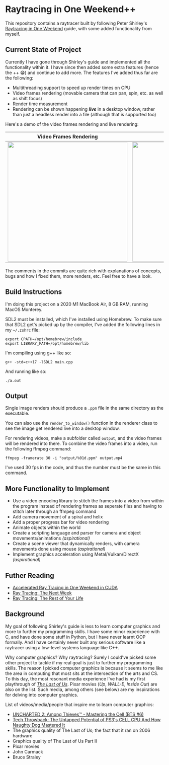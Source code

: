 # Raytracing in One Weekend++
This repository contains a raytracer built by following Peter Shirley's [Raytracing in One Weekend](https://raytracing.github.io/books/RayTracingInOneWeekend.html) guide, with some added functionality from myself.

## Current State of Project
Currently I have gone through Shirley's guide and implemented all the functionality within it. I have since then added some extra features (hence the ++ 😁) and continue to add more. The features I've added thus far are the following:
  - Multithreading support to speed up render times on CPU
  - Video frames rendering (movable camera that can pan, spin, etc. as well as shift focus)
  - Render time measurement
  - Rendering can be shown happening **_live_** in a desktop window, rather than just a headless render into a file (although that is supported too)

Here's a demo of the video frames rendering and live rendering:

Video Frames Rendering            |  Live Rendering
:-------------------------:|:-------------------------:
<img src="https://user-images.githubusercontent.com/25702188/186802270-2f00752b-c3bf-47c2-a048-f107ec34be76.gif" width="380" />  |  <img src="https://user-images.githubusercontent.com/25702188/197325026-4e6093b0-48e9-4aa0-9a2b-6b7ef8e75603.gif" width="380"/>

The comments in the commits are quite rich with explanations of concepts, bugs and how I fixed them, more renders, etc. Feel free to have a look.

## Build Instructions
I'm doing this project on a 2020 M1 MacBook Air, 8 GB RAM, running MacOS Monterey.

SDL2 must be installed, which I've installed using Homebrew. To make sure that SDL2 get's picked up by the compiler, I've added the following lines in my `~/.zshrc` file:
```
export CPATH=/opt/homebrew/include
export LIBRARY_PATH=/opt/homebrew/lib
```
I'm compiling using g++ like so:
```
g++ -std=c++17 -lSDL2 main.cpp
```
And running like so:
```
./a.out
```
## Output
Single image renders should produce a `.ppm` file in the same directory as the executable.

You can also use the `render_to_window()` function in the renderer class to see the image get rendered live into a desktop window.

For rendering videos, make a subfolder called `output`, and the video frames will be rendered into there. To combine the video frames into a video, run the following ffmpeg command:
```
ffmpeg -framerate 30 -i "output/%01d.ppm" output.mp4
```
I've used 30 fps in the code, and thus the number must be the same in this command.

## More Functionality to Implement
  - Use a video encoding library to stitch the frames into a video from within the program instead of rendering frames as seperate files and having to stitch later through an ffmpeg command
  - Add camera movement of a spiral and helix
  - Add a proper progress bar for video rendering
  - Animate objects within the world
  - Create a scripting language and parser for camera and object movements/animations _(aspirational)_
  - Create a scene viewer that dynamically renders, with camera movements done using mouse _(aspirational)_
  - Implement graphics acceleration using Metal/Vulkan/DirectX _(aspirational)_

## Futher Reading
  - [Accelerated Ray Tracing in One Weekend in CUDA](https://developer.nvidia.com/blog/accelerated-ray-tracing-cuda/)
  - [Ray Tracing: The Next Week](https://raytracing.github.io/books/RayTracingTheNextWeek.html)
  - [Ray Tracing: The Rest of Your Life](https://raytracing.github.io/books/RayTracingTheRestOfYourLife.html)

## Background
My goal of following Shirley's guide is less to learn computer graphics and more to further my programming skills. I have some minor experience with C, and have done some stuff in Python, but I have never learnt OOP formally. And I have certainly never built any serious software like a raytracer using a low-level systems language like C++. 

Why computer graphics? Why raytracing? Surely I could've picked some other project to tackle if my real goal is just to further my programming skills. The reason I picked computer graphics is because it seems to me like the area in computing that most sits at the intersection of the arts and CS. To this day, the most resonant media experience I've had is my first playthrough of _[The Last of Us](https://en.wikipedia.org/wiki/The_Last_of_Us)_. Pixar movies (_Up_, _WALL-E_, _Inside Out_) are also on the list. Such media, among others (see below) are my inspirations for delving into computer graphics.

List of videos/media/people that inspire me to learn computer graphics:
  - [UNCHARTED 2: Among Thieves™ - Mastering the Cell (BTS #6)](https://www.youtube.com/watch?v=Az0CXkyoWjg)
  - [Tech Throwback: The Untapped Potential of PS3's CELL CPU And How Naughty Dog Mastered It](https://www.youtube.com/watch?v=6nG4YgtIYNA&t=11s)
  - The graphics quality of The Last of Us; the fact that it ran on 2006 hardware
  - Graphics quality of The Last of Us Part II
  - Pixar movies
  - John Carmack
  - Bruce Straley
